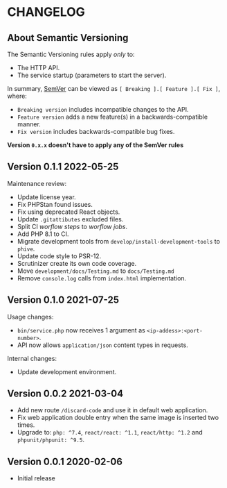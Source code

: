 # CHANGELOG

## About Semantic Versioning

The Semantic Versioning rules apply *only* to:

- The HTTP API.
- The service startup (parameters to start the server).

In summary, [SemVer](https://semver.org/) can be viewed as `[ Breaking ].[ Feature ].[ Fix ]`, where:

- `Breaking version` includes incompatible changes to the API.
- `Feature version` adds a new feature(s) in a backwards-compatible manner.
- `Fix version` includes backwards-compatible bug fixes.

**Version `0.x.x` doesn't have to apply any of the SemVer rules**

## Version 0.1.1 2022-05-25

Maintenance review:

- Update license year.
- Fix PHPStan found issues.
- Fix using deprecated React objects.
- Update `.gitattibutes` excluded files.
- Split CI *worflow steps* to *worflow jobs*.
- Add PHP 8.1 to CI.
- Migrate development tools from `develop/install-development-tools` to `phive`.
- Update code style to PSR-12.
- Scrutinizer create its own code coverage.
- Move `development/docs/Testing.md` to `docs/Testing.md`
- Remove `console.log` calls from `index.html` implementation.

## Version 0.1.0 2021-07-25

Usage changes:

- `bin/service.php` now receives 1 argument as `<ip-addess>:<port-number>`.
- API now allows `application/json` content types in requests.

Internal changes:

- Update development environment.

## Version 0.0.2 2021-03-04

- Add new route `/discard-code` and use it in default web application.
- Fix web application double entry when the same image is inserted two times.
- Upgrade to: `php: ^7.4`, `react/react: ^1.1`, `react/http: ^1.2` and `phpunit/phpunit: ^9.5`.

## Version 0.0.1 2020-02-06

- Initial release
